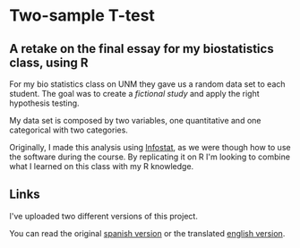 
# Two-sample T-test

## A retake on the final essay for my biostatistics class, using R

For my bio statistics class on UNM they gave us a random data set to each student. The goal was to create a _fictional study_ and apply the right hypothesis testing. 

My data set is composed by two variables, one quantitative and one categorical with two categories.

Originally, I made this analysis using [Infostat](https://www.infostat.com.ar/), as we were though how to use the software during the course. By replicating it on R I'm looking to combine what I learned on this class with my R knowledge.


## Links

I've uploaded two different versions of this project.

You can read the original [spanish version](https://acapponi.github.io/TFI-BIOEST2226/espanol.html) or the translated [english version](https://acapponi.github.io/TFI-BIOEST2226/english.html).

